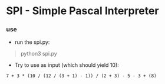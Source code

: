# SPI - Simple Pascal Interpreter

### use
* run the spi.py:
> python3 spi.py

* Try to use as input (which should yield 10):

`7 + 3 * (10 / (12 / (3 + 1) - 1)) / (2 + 3) - 5 - 3 + (8)` 